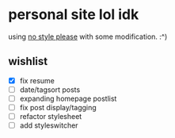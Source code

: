 # personal site lol idk
using [no style please](https://github.com/riggraz/no-style-please) with some modification. :^)

## wishlist

- [x] fix resume
- [ ] date/tagsort posts
- [ ] expanding homepage postlist
- [ ] fix post display/tagging
- [ ] refactor stylesheet
- [ ] add styleswitcher